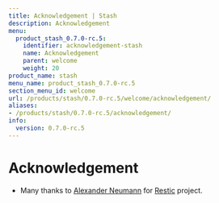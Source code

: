 ```yaml
---
title: Acknowledgement | Stash
description: Acknowledgement
menu:
  product_stash_0.7.0-rc.5:
    identifier: acknowledgement-stash
    name: Acknowledgement
    parent: welcome
    weight: 20
product_name: stash
menu_name: product_stash_0.7.0-rc.5
section_menu_id: welcome
url: /products/stash/0.7.0-rc.5/welcome/acknowledgement/
aliases:
- /products/stash/0.7.0-rc.5/acknowledgement/
info:
  version: 0.7.0-rc.5
---
```


# Acknowledgement
 - Many thanks to [Alexander Neumann](https://github.com/fd0) for [Restic](https://restic.net) project.
